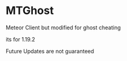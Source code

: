 # MTGhost
Meteor Client but modified for ghost cheating

its for 1.19.2

Future Updates are not guaranteed
